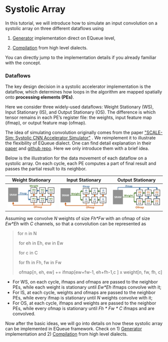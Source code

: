 # Systolic Array
In this tutorial, we will introduce how to simulate an input convolution on a systolic array on three different dataflows using 

1) [Generator](01-Generator/) implementation direct on EQueue level,

2) [Compilation](02-Compilation/) from high level dialects.

You can directly jump to the implementation details if you already familiar with the concept.

### Dataflows

The key design decision in a systolic accelerator implementation is the dataflow, which determines how loops in the algorithm are mapped spatially onto **processing elements (PEs)**. 

Here we consider three widely-used dataflows: Weight Stationary (WS), Input Stationary (IS), and Output Stationary (OS). The difference is which tensor remains in each PE’s register file: the weights, input feature map (ifmap), or output feature map (ofmap). 

The idea of simulating convolution originally comes from the paper ["SCALE-Sim: Systolic CNN Accelerator Simulator"](https://arxiv.org/abs/1811.02883) . We reimplement it to illustrate the flexibility of EQueue dialect. One can find detail explanation in their [paper](https://arxiv.org/abs/1811.02883) and [github repo](https://github.com/ARM-software/SCALE-Sim). Here we only introduce them with a brief idea.

Below is the illustration for the data movement of each dataflow on a systolic array. On each cycle, each PE computes a part of final result and passes the partial result to its neighbor.

| Weight Stationary                                            | Input Stationary                                             | Output Stationary                                            |
| ------------------------------------------------------------ | ------------------------------------------------------------ | ------------------------------------------------------------ |
| ![dataflow_ws](../../mydoc/fig/systolic_array/dataflow_ws.png) | ![dataflow_is](../../mydoc/fig/systolic_array/dataflow_is.png) | ![dataflow_os](../../mydoc/fig/systolic_array/dataflow_ots.png) |

Assuming we convolve *N* weights of size *Fh\*Fw* with an ofmap of size *Ew\*Eh* with *C* channels, so that a convolution can be represented as 

> for n in N
>
> ​	for eh in Eh, ew in Ew
>
> ​		for c in C
>
> ​			for fh in Fh, fw in Fw
>
> ​				ofmap[n, eh, ew] += ifmap[ew+fw-1, eh+fh-1,c ] x weight[n, fw, fh, c]

- For WS, on each cycle, ifmaps and ofmaps are passed to the neighbor PEs, while each weight is stationary
  until  *Ew\*Eh* ifmaps convolve with it;
- For IS, at each cycle, weights and ofmaps are passed to the neighbor PEs, while every ifmap is stationary
  until *N* weights convolve with it;
- For OS, at each cycle, ifmaps and weights are passed to the neighbor PEs, while every ofmap is stationary
  until *Fh \* Fw \* C* ifmaps and are convolved.



Now after the basic ideas, we will go into details on how these systolic array can be implemented in EQueue framework. Check on 1) [Generator](Generator/) implementation and 2) [Compilation](Compilation/) from high level dialects.



